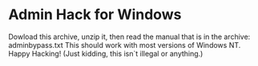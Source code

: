 # Admin Hack for Windows
Dowload this archive, unzip it, then read the manual that is in the archive: adminbypass.txt
This should work with most versions of Windows NT.
Happy Hacking! (Just kidding, this isn`t illegal or anything.)
